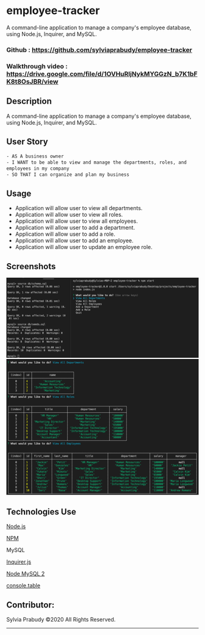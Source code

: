 # employee-tracker

A command-line application to manage a company's employee database, using Node.js, Inquirer, and MySQL.

### Github : https://github.com/sylviaprabudy/employee-tracker

### Walkthrough video : https://drive.google.com/file/d/1OVHuRljNykMYGGzN_b7K1bFK8t8OsJBR/view


## Description
A command-line application to manage a company's employee database, using Node.js, Inquirer, and MySQL.

## User Story
```
- AS A business owner
- I WANT to be able to view and manage the departments, roles, and employees in my company
- SO THAT I can organize and plan my business
```


## Usage
- Application will allow user to view all departments.
- Application will allow user to view all roles.
- Application will allow user to view all employees.
- Application will allow user to add a department.
- Application will allow user to add a role.
- Application will allow user to add an employee.
- Application will allow user to update an employee role.


## Screenshots
![](assets/img/prompts.png)
![](assets/img/view_all.png)


## Technologies Use
<p><a href="https://nodejs.org/">Node.js</a></p>
<p><a href="https://www.npmjs.com/">NPM</a></p>
<p><a href="https://dev.mysql.com"></a>MySQL</p>
<p><a href="https://www.npmjs.com/package/inquirer">Inquirer.js</a></p>
<p><a href="https://www.npmjs.com/package/mysql2">Node MySQL 2</a></p>
<p><a href="https://www.npmjs.com/package/console.table">console.table</a></p>


## Contributor:
Sylvia Prabudy ©2020 All Rights Reserved.
- - -